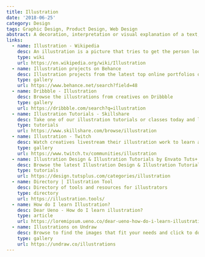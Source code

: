 ```yaml
---
title: Illustration
date: '2018-06-25'
category: Design
tags: Graphic Design, Product Design, Web Design
abstract: A decoration, interpretation or visual explanation of a text, concept or process.
links:
  - name: Illustration - Wikipedia
    desc: An illustration is a picture that tries to get the person looking at it to pay more attention to the subject than to the art.
    type: wiki
    url: https://en.wikipedia.org/wiki/Illustration
  - name: Illustration projects on Behance
    desc: Illustration projects from the latest top online portfolios on Behance
    type: gallery
    url: https://www.behance.net/search?field=48
  - name: Dribbble - Illustration
    desc: Browse the illustrations from creatives on Dribbble
    type: gallery
    url: https://dribbble.com/search?q=illustration
  - name: Illustration Tutorials - Skillshare
    desc: Take one of our illustration tutorials or classes today and learn the basics in design illustration, adobe illustrator and much more.
    type: tutorials
    url: https://www.skillshare.com/browse/illustration
  - name: Illustration - Twitch
    desc: Watch creatives livestream their illustration work to learn about process, technique, etc.
    type: gallery
    url: https://www.twitch.tv/communities/illustration
  - name: Illustration Design & Illustration Tutorials by Envato Tuts+
    desc: Browse the latest Illustration Design & Illustration Tutorials by Envato Tuts+
    type: tutorials
    url: https://design.tutsplus.com/categories/illustration
  - name: Directory | Illustration Tool
    desc: Directory of tools and resources for illustrators
    type: directory
    url: https://illustration.tools/
  - name: How do I learn Illustration?
    desc: Dear Ueno - How do I learn illustration?
    type: article
    url: https://loremipsum.ueno.co/dear-ueno-how-do-i-learn-illustration-34b179a71385
  - name: Illustrations on Undraw
    desc: Browse to find the images that fit your needs and click to download. Take advantage of the on-the-fly color image generation to match your brand identity.
    type: gallery
    url: https://undraw.co/illustrations
---
```

